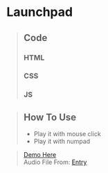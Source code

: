 # Launchpad
> ## Code
> ### HTML
> ### CSS
> ### JS

> ## How To Use
> * Play it with mouse click <br>
> * Play it with numpad

> [Demo Here](https://tuple0110.github.io/launchpad) <br>
> Audio File From: [Entry](https://playentry.org)
